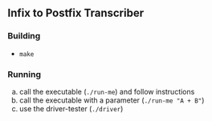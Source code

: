 ## Infix to Postfix Transcriber

### Building

- `make`

### Running

<ol type="a">
    <li>call the executable (<code>./run-me</code>) and follow instructions</li>
    <li>call the executable with a parameter (<code>./run-me "A + B"</code>)</li>
    <li>use the driver-tester (<code>./driver</code>)</li>
</ol>